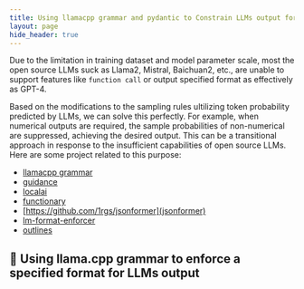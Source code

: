```yaml
---
title: Using llamacpp grammar and pydantic to Constrain LLMs output format
layout: page
hide_header: true
---
```


Due to the limitation in training dataset and model parameter scale, most the open source LLMs suck as Llama2, Mistral, Baichuan2, etc., are unable to support features like `function call` or output specified format as effectively as GPT-4.

Based on the modifications to the sampling rules ultilizing token probability predicted by LLMs, we can solve this perfectly. For example, when numerical outputs are required, the sample probabilities of non-numerical are suppressed, achieving the desired output. This can be a transitional approach in response to the insufficient capabilities of open source LLMs. Here are some project related to this purpose:
- [llamacpp grammar](https://github.com/ggerganov/llama.cpp/blob/master/grammars/README.md)
- [guidance](https://github.com/guidance-ai/guidance)
- [localai](https://localai.io/features/openai-functions)
- [functionary](https://github.com/MeetKai/functionary)
- [https://github.com/1rgs/jsonformer](jsonformer)
- [lm-format-enforcer](https://github.com/noamgat/lm-format-enforcer)
- [outlines]()

## 🚀 Using llama.cpp grammar to enforce a specified format for LLMs output